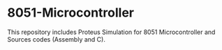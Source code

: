 # 8051-Microcontroller

This repository includes Proteus Simulation for 8051 Microcontroller and Sources codes (Assembly and C).
